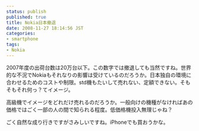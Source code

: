 ```yaml
---
status: publish
published: true
title: Nokia日本撤退
date: 2008-11-27 18:14:56 JST
categories:
- smartphone
tags:
- Nokia
---
```

2007年度の出荷台数は20万台以下。この数字では撤退しても当然ですね。世界的な不況でNokiaもそれなりの影響は受けているのだろうか。日本独自の環境に合わせるためのコストや制限。std機もたいして売れない、定額できない。そもそもそれ何っ？てイメージ。

高級機でイメージをどれだけ売れるのだろうか。一般向けの機種がなければあの価格ではごく一部の人の間で知られる程度。低価格機投入無理じゃね？

ごく自然な成り行きですがさみしいですね。iPhoneでも買おうかな。

